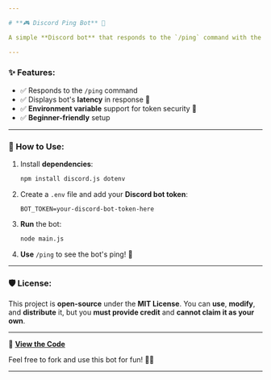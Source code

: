 ```yaml
---

# **🎮 Discord Ping Bot** 🚀

A simple **Discord bot** that responds to the `/ping` command with the bot's current **ping (latency)**. Built using **discord.js** and **dotenv** for easy token management! ⚡️

---
```


### **✨ Features:**
- ✅ Responds to the `/ping` command  
- ✅ Displays bot's **latency** in response 🏓  
- ✅ **Environment variable** support for token security 🔑  
- ✅ **Beginner-friendly** setup

---

### **🔧 How to Use:**

1. Install **dependencies**:
   ```bash
   npm install discord.js dotenv
   ```

2. Create a `.env` file and add your **Discord bot token**:
   ```env
   BOT_TOKEN=your-discord-bot-token-here
   ```

3. **Run** the bot:
   ```bash
   node main.js
   ```

4. **Use** `/ping` to see the bot's ping! 🏓

---

### **🛡️ License:**
This project is **open-source** under the **MIT License**. You can **use**, **modify**, and **distribute** it, but you **must provide credit** and **cannot claim it as your own**.

---
🔗 **[View the Code](https://github.com/K1z-Team/Discord-Status-Bot)**

Feel free to fork and use this bot for fun! 🎉🚀

---
